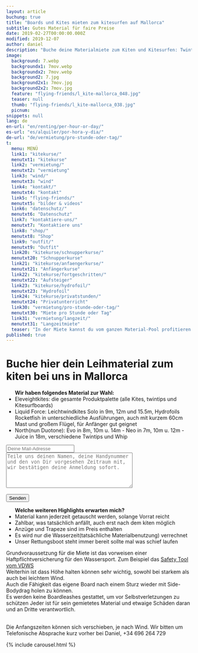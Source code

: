 ```yaml
---
layout: article
buchung: true
title: "Boards und Kites mieten zum kitesurfen auf Mallorca"
subtitle: Gutes Material für faire Preise
date: 2019-02-27T00:00:00.000Z
modified: 2019-12-07
author: daniel
description: "Buche deine Materialmiete zum Kiten und Kitesurfen: Twintip- und Directional-Boards und Kites von North, Eleveight und Liquid Force in alle gängigen Grössen"
image: 
  background: 7.webp
  backgroundx1: 7mov.webp
  backgroundx2: 7mov.webp
  background2: 7.jpg
  background2x1: 7mov.jpg
  background2x2: 7mov.jpg
  feature: "flying-friends/l_kite-mallorca_048.jpg"
  teaser: null
  thumb: "flying-friends/l_kite-mallorca_038.jpg"
  picnum: 
snippets: null
lang: de
en-url: "en/renting/per-hour-or-day/"
es-url: "es/alquiler/por-hora-y-dia/"
de-url: "de/vermietung/pro-stunde-oder-tag/"
t: 
  menu: MENÜ
  link1: "kitekurse/"
  menutxt1: "kitekurse"
  link2: "vermietung/"
  menutxt2: "vermietung"
  link3: "wind/"
  menutxt3: "wind"
  link4: "kontakt/"
  menutxt4: "kontakt"
  link5: "flying-friends/"
  menutxt5: "bilder & videos"
  link6: "datenschutz/"
  menutxt6: "Datenschutz"
  link7: "kontaktiere-uns/"
  menutxt7: "Kontaktiere uns"
  link8: "shop/"
  menutxt8: "Shop"
  link9: "outfit/"
  menutxt9: "Outfit"
  link20: "kitekurse/schnupperkurse/"
  menutxt20: "Schnupperkurse"
  link21: "kitekurse/anfaengerkurse/"
  menutxt21: "Anfängerkurse"
  link22: "kitekurse/fortgeschritten/"
  menutxt22: "Aufsteiger"
  link23: "kitekurse/hydrofoil/"
  menutxt23: "Hydrofoil"
  link24: "kitekurse/privatstunden/"
  menutxt24: "Privatunterricht"
  link30: "vermietung/pro-stunde-oder-tag/"
  menutxt30: "Miete pro Stunde oder Tag"
  link31: "vermietung/langzeit/"
  menutxt31: "Langzeitmiete"
  teaser: "In der Miete kannst du vom ganzen Material-Pool profitieren. "
published: true
---
```


<div id="bookingKitContainer" data-lang="de" data-e="faa3f4b5de3c2a359c1d2cdc305af5a6" data-cw="a03e5048263685b2ea6fd19deb2b34a8"></div>
<script src="https://30082ea380c1c2256da3a9a1643d7a72.widget.bookingkit.net/bkscript/a03e5048263685b2ea6fd19deb2b34a8/?lang=de&e=faa3f4b5de3c2a359c1d2cdc305af5a6" async></script>
<noscript>
<h1>Buche hier dein Leihmaterial zum kiten bei uns in Mallorca</h1>
  
<ul><strong>Wir haben folgendes Material zur Wahl:</strong><br>
<li>Eleveightkites: die gesamte Produktpalette (alle Kites, twintips und Kitesurfboards)</li>
<li>Liquid Force: Leichtwindkites Solo in 9m, 12m und 15.5m, Hydrofoils Rocketfish in unterschiedliche Ausführungen, auch mit kurzem 60cm Mast und großem Flügel, für Anfänger gut geignet</li>
<li>North(nun Duotone): Evo in 8m, 10m u. 14m - Neo in 7m, 10m u. 12m - Juice in 18m, verschiedene Twintips und Whip</li>
</ul>
<div class="item">
<form method="POST" action="https://formspree.io/team@kite-mallorca.com">
  <input type="email" name="_replyto" placeholder="Deine Mail-Adresse" required>
  <input type="hidden" name="_subject" value="Reservierungsanfrage für Miete von Kitesurfmaterial">
  <textarea name="body" cols="40" rows="6" placeholder="Teile uns deinen Namen, deine Handynummer und den von Dir vorgesehen Zeitraum mit, wir bestätigen deine Anmeldung sofort."></textarea>
  <span></span><br><br>
  <input type="hidden" name="_next" value="{{ site.url }}/de/danke/">
  <input type="submit" value="Senden">
</form>
<ul title="Weitere Highlights bei diesem Kurs"><strong>Welche weiteren Highlights erwarten mich?</strong>
<li>Material kann jederzeit getauscht werden, solange Vorrat reicht</li>
<li>Zahlbar, was tatsächlich anfällt, auch erst nach dem kiten möglich</li>
<li>Anzüge und Trapeze sind im Preis enthalten</li>
<li>Es wird nur die Wasserzeit(tatsächliche Materialbenutzung) verrechnet</li>
<li>Unser Rettungsboot steht immer bereit sollte mal was schief laufen</li>
</ul>
<span>Grundvoraussetzung für die Miete ist das vorweisen einer Haftpflichtversicherung für den Wassersport. Zum Beispiel das <a href="https://cp.vdws.de/shop/insurance/VS19796" title="Unfall und Haftpflichtversicherung">Safety Tool vom VDWS</a><br>
Weiterhin ist dass Höhe halten können sehr wichtig, sowohl bei starkem als auch bei leichtem Wind. <br>
Auch die Fähigkeit das eigene Board nach einem Sturz wieder mit Side-Bodydrag holen zu können.<br>
Es werden keine Boardleashes gestattet, um vor Selbstverletzungen zu schützen
Jeder ist für sein gemietetes Material und etwaige Schäden daran und an Dritte verantwortlich.</span><br><br>


<span>Die Anfangszeiten können sich verschieben, je nach Wind. Wir bitten um Telefonische Absprache kurz vorher bei Daniel, +34 696 264 729</span>
</div>

{% include carousel.html %}
  
</noscript>